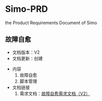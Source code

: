 # Simo-PRD
the Product Requirements Document of Simo

**故障自愈**
------------------------------------------
* 文档版本：V2
* 文档更新：创建
+ 内容
  1. 故障自愈
  2. 脚本管理
+ 文档链接
  1. 需求文档：[故障自愈需求文档（V2）](https://github.com/chy1994/Simo-PRD/find/%E6%95%85%E9%9A%9C%E8%87%AA%E6%84%88“这是v2版本的需求文档”)
 
  
     
